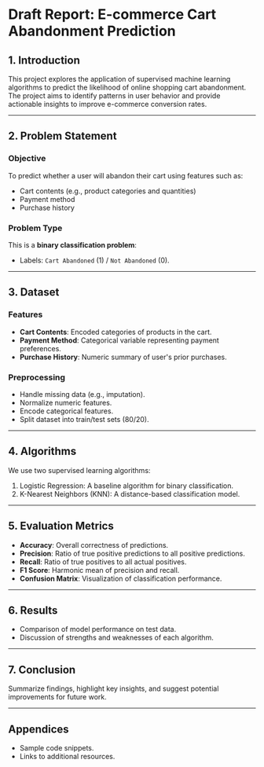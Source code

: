# Draft Report: E-commerce Cart Abandonment Prediction

## 1. Introduction
This project explores the application of supervised machine learning algorithms to predict the likelihood of online shopping cart abandonment. The project aims to identify patterns in user behavior and provide actionable insights to improve e-commerce conversion rates.

---

## 2. Problem Statement
### Objective
To predict whether a user will abandon their cart using features such as:
- Cart contents (e.g., product categories and quantities)
- Payment method
- Purchase history

### Problem Type
This is a **binary classification problem**:
- Labels: `Cart Abandoned` (1) / `Not Abandoned` (0).

---

## 3. Dataset
### Features
- **Cart Contents**: Encoded categories of products in the cart.
- **Payment Method**: Categorical variable representing payment preferences.
- **Purchase History**: Numeric summary of user's prior purchases.

### Preprocessing
- Handle missing data (e.g., imputation).
- Normalize numeric features.
- Encode categorical features.
- Split dataset into train/test sets (80/20).

---

## 4. Algorithms
We use two supervised learning algorithms:
1. Logistic Regression: A baseline algorithm for binary classification.
2. K-Nearest Neighbors (KNN): A distance-based classification model.

---

## 5. Evaluation Metrics
- **Accuracy**: Overall correctness of predictions.
- **Precision**: Ratio of true positive predictions to all positive predictions.
- **Recall**: Ratio of true positives to all actual positives.
- **F1 Score**: Harmonic mean of precision and recall.
- **Confusion Matrix**: Visualization of classification performance.

---

## 6. Results
- Comparison of model performance on test data.
- Discussion of strengths and weaknesses of each algorithm.

---

## 7. Conclusion
Summarize findings, highlight key insights, and suggest potential improvements for future work.

---

## Appendices
- Sample code snippets.
- Links to additional resources.
